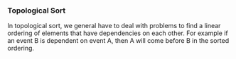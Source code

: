 ### Topological Sort

In topological sort, we general have to deal with problems to find a linear ordering of elements that have dependencies on each other.
For example if an event B is dependent on event A, then A will come before B in the sorted ordering.

